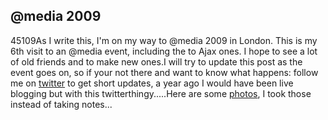 <article><h2>@media 2009</h2><time><span class="day">4</span><span class="month">5</span><span class="year">109</span></time>As I write this, I'm on my way to @media 2009 in London. This is my 6th visit to an @media event, including the to Ajax ones. I hope to see a lot of old friends and to make new ones.I will try to update this post as the event goes on, so if your not there and want to know what happens:  follow me on <a href="http://twitter.com/wnas/">twitter</a> to get short updates, a year ago I would have been live blogging but with this twitterthingy.....Here are some <a href="http://www.flickr.com/photos/wilfrednas/sets/72157620738951502/">photos</a>, I took those instead of taking notes...</article>